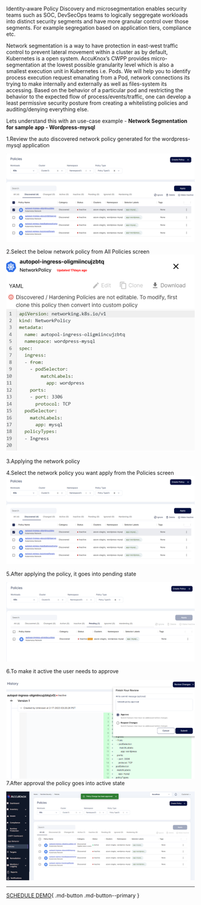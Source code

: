 Identity-aware Policy Discovery and microsegmentation enables security teams such as SOC, DevSecOps teams to logically seggregate workloads into distinct security segments and have more granular control over those segments. For example segregation based on application tiers, compliance etc.

Network segmentation is a way to have protection in east-west traffic control to prevent lateral movement within a cluster as by default, Kubernetes is a open system. AccuKnox’s CWPP provides micro-segmentation at the lowest possible granularity level which is also a smallest execution unit in Kubernetes i.e. Pods. We will help you to identify process execution request emanating from a Pod, network connections its trying to make internally and externally as well as files-system its accessing. Based on the behavior of a particular pod and restricting the behavior to the expected flow of process/events/traffic, one can develop a least permissive security posture from creating a whitelisting policies and auditing/denying everything else.

 

Lets understand this with an use-case example - **Network Segmentation for sample app - Wordpress-mysql**

1.Review the auto discovered network policy generated for the wordpress-mysql application

![](/use-cases/images/network-1.png)

2.Select the below network policy from All Policies screen
![](/use-cases/images/network-2.png)

3.Applying the network policy 

4.Select the network policy you want apply from the Policies screen 
![](/use-cases/images/network-3.png)

5.After applying the policy, it goes into pending state 

![](/use-cases/images/network-4.png)

6.To make it active the user needs to approve

![](/use-cases/images/network-5.png)
7.After approval the policy goes into active state

![](/use-cases/images/network-6.png)

- - - 
[SCHEDULE DEMO](https://www.accuknox.com/contact-us){ .md-button .md-button--primary }